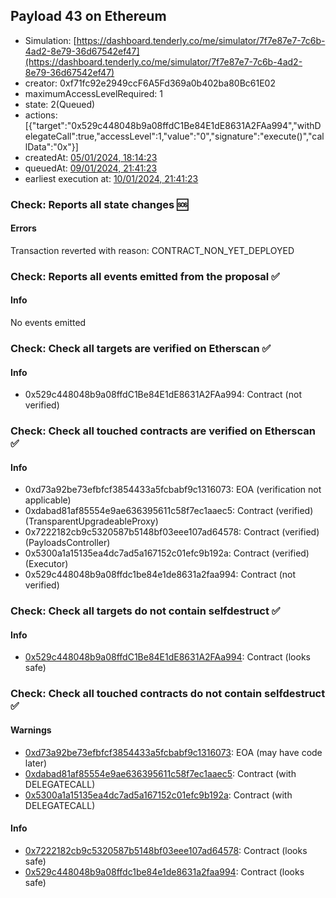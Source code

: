 ## Payload 43 on Ethereum

- Simulation: [https://dashboard.tenderly.co/me/simulator/7f7e87e7-7c6b-4ad2-8e79-36d67542ef47](https://dashboard.tenderly.co/me/simulator/7f7e87e7-7c6b-4ad2-8e79-36d67542ef47)
- creator: 0xf71fc92e2949ccF6A5Fd369a0b402ba80Bc61E02
- maximumAccessLevelRequired: 1
- state: 2(Queued)
- actions: [{"target":"0x529c448048b9a08ffdC1Be84E1dE8631A2FAa994","withDelegateCall":true,"accessLevel":1,"value":"0","signature":"execute()","callData":"0x"}]
- createdAt: [05/01/2024, 18:14:23](https://etherscan.io/tx/0x7d95d7a6e2bf27ee651abf6b636dd840162f2d34b8b4123a5cc3f9f46a0b65cd)
- queuedAt: [09/01/2024, 21:41:23](https://etherscan.io/tx/0x2dc882a9e865e3c3e11294812c00776621e9c6ae0b7d3abf50b5828debefdbfc)
- earliest execution at: [10/01/2024, 21:41:23](https://www.epochconverter.com/countdown?q=1704922883)

### Check: Reports all state changes :sos:

#### Errors

Transaction reverted with reason: CONTRACT_NON_YET_DEPLOYED

### Check: Reports all events emitted from the proposal :white_check_mark:

#### Info

No events emitted

### Check: Check all targets are verified on Etherscan :white_check_mark:

#### Info

- 0x529c448048b9a08ffdC1Be84E1dE8631A2FAa994: Contract (not verified)

### Check: Check all touched contracts are verified on Etherscan :white_check_mark:

#### Info

- 0xd73a92be73efbfcf3854433a5fcbabf9c1316073: EOA (verification not applicable)
- 0xdabad81af85554e9ae636395611c58f7ec1aaec5: Contract (verified) (TransparentUpgradeableProxy)
- 0x7222182cb9c5320587b5148bf03eee107ad64578: Contract (verified) (PayloadsController)
- 0x5300a1a15135ea4dc7ad5a167152c01efc9b192a: Contract (verified) (Executor)
- 0x529c448048b9a08ffdc1be84e1de8631a2faa994: Contract (not verified)

### Check: Check all targets do not contain selfdestruct :white_check_mark:

#### Info

- [0x529c448048b9a08ffdC1Be84E1dE8631A2FAa994](https://etherscan.io/address/0x529c448048b9a08ffdC1Be84E1dE8631A2FAa994): Contract (looks safe)

### Check: Check all touched contracts do not contain selfdestruct :white_check_mark:

#### Warnings

- [0xd73a92be73efbfcf3854433a5fcbabf9c1316073](https://etherscan.io/address/0xd73a92be73efbfcf3854433a5fcbabf9c1316073): EOA (may have code later)
- [0xdabad81af85554e9ae636395611c58f7ec1aaec5](https://etherscan.io/address/0xdabad81af85554e9ae636395611c58f7ec1aaec5): Contract (with DELEGATECALL)
- [0x5300a1a15135ea4dc7ad5a167152c01efc9b192a](https://etherscan.io/address/0x5300a1a15135ea4dc7ad5a167152c01efc9b192a): Contract (with DELEGATECALL)

#### Info

- [0x7222182cb9c5320587b5148bf03eee107ad64578](https://etherscan.io/address/0x7222182cb9c5320587b5148bf03eee107ad64578): Contract (looks safe)
- [0x529c448048b9a08ffdc1be84e1de8631a2faa994](https://etherscan.io/address/0x529c448048b9a08ffdc1be84e1de8631a2faa994): Contract (looks safe)

